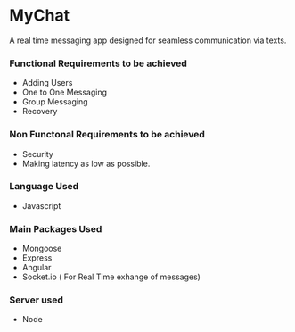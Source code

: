 # MyChat

A real time messaging app designed for seamless communication via texts.

### Functional Requirements to be achieved
* Adding Users
* One to One Messaging
* Group Messaging
* Recovery

### Non Functonal Requirements to be achieved
* Security
* Making latency as low as possible.

### Language Used
* Javascript

### Main Packages Used
* Mongoose
* Express
* Angular
* Socket.io ( For Real Time exhange of messages)

### Server used
* Node





